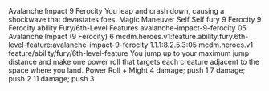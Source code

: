 <ability>
  <name>Avalanche Impact</name>
  <cost>9 Ferocity</cost>
  <flavor>You leap and crash down, causing a shockwave that devastates foes.</flavor>
  <keywords>
    <keyword>Magic</keyword>
  </keywords>
  <type>Maneuver</type>
  <distance>Self</distance>
  <target>Self</target>
  <metadata>
    <class>fury</class>
    <cost>9 Ferocity</cost>
    <cost_amount>9</cost_amount>
    <cost_resource>Ferocity</cost_resource>
    <feature_type>ability</feature_type>
    <file_dpath>Fury/6th-Level Features</file_dpath>
    <item_id>avalanche-impact-9-ferocity</item_id>
    <item_index>05</item_index>
    <item_name>Avalanche Impact (9 Ferocity)</item_name>
    <level>6</level>
    <scc>mcdm.heroes.v1:feature.ability.fury.6th-level-feature:avalanche-impact-9-ferocity</scc>
    <scdc>1.1.1:8.2.5.3:05</scdc>
    <source>mcdm.heroes.v1</source>
    <type>feature/ability/fury/6th-level-feature</type>
  </metadata>
  <effects>
    <effect type="mundane">You jump up to your maximum jump distance and make one power roll that targets each creature adjacent to the space where you land.</effect>
    <effect type="roll">
      <roll>Power Roll + Might</roll>
      <t1>4 damage; push 1</t1>
      <t2>7 damage; push 2</t2>
      <t3>11 damage; push 3</t3>
    </effect>
  </effects>
</ability>
